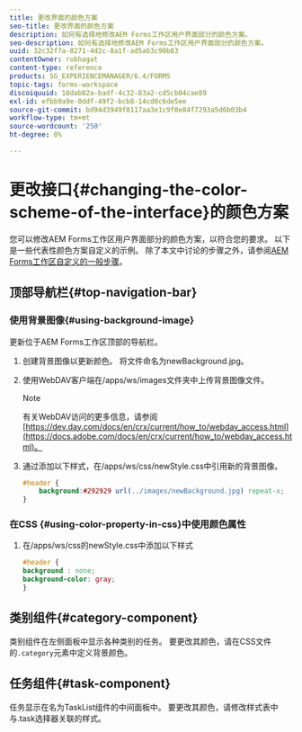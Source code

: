 ```yaml
---
title: 更改界面的颜色方案
seo-title: 更改界面的颜色方案
description: 如何有选择地修改AEM Forms工作区用户界面部分的颜色方案。
seo-description: 如何有选择地修改AEM Forms工作区用户界面部分的颜色方案。
uuid: 32c32f7a-8271-4d2c-8a1f-ad5ab3c90b83
contentOwner: robhagat
content-type: reference
products: SG_EXPERIENCEMANAGER/6.4/FORMS
topic-tags: forms-workspace
discoiquuid: 18dab82a-badf-4c32-83a2-cd5cb04cae89
exl-id: efbb9a9e-0ddf-49f2-bcb8-14cd0c6de5ee
source-git-commit: bd94d3949f0117aa3e1c9f0e84f7293a5d6b03b4
workflow-type: tm+mt
source-wordcount: '250'
ht-degree: 0%

---
```


# 更改接口{#changing-the-color-scheme-of-the-interface}的颜色方案

您可以修改AEM Forms工作区用户界面部分的颜色方案，以符合您的要求。 以下是一些代表性颜色方案自定义的示例。 除了本文中讨论的步骤之外，请参阅[AEM Forms工作区自定义的一般步骤](/help/forms/using/generic-steps-html-workspace-customization.md)。

## 顶部导航栏{#top-navigation-bar}

### 使用背景图像{#using-background-image}

更新位于AEM Forms工作区顶部的导航栏。

1. 创建背景图像以更新颜色。 将文件命名为newBackground.jpg。
1. 使用WebDAV客户端在/apps/ws/images文件夹中上传背景图像文件。

   >[!NOTE]
   >
   >有关WebDAV访问的更多信息，请参阅[https://dev.day.com/docs/en/crx/current/how_to/webdav_access.html](https://docs.adobe.com/docs/en/crx/current/how_to/webdav_access.html)。

1. 通过添加以下样式，在/apps/ws/css/newStyle.css中引用新的背景图像。

   ```css
   #header {
       background:#292929 url(../images/newBackground.jpg) repeat-x;
   }
   ```

### 在CSS {#using-color-property-in-css}中使用颜色属性

1. 在/apps/ws/css的newStyle.css中添加以下样式

   ```css
   #header {
   background : none;
   background-color: gray;
   }
   ```

## 类别组件{#category-component}

类别组件在左侧面板中显示各种类别的任务。 要更改其颜色，请在CSS文件的`.category`元素中定义背景颜色。

## 任务组件{#task-component}

任务显示在名为TaskList组件的中间面板中。 要更改其颜色，请修改样式表中与.task选择器关联的样式。
